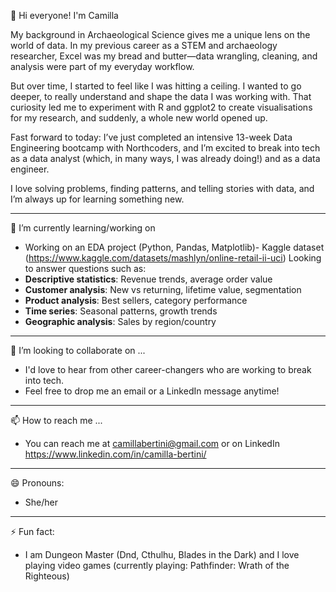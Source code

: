
👋 Hi everyone! I'm Camilla

My background in Archaeological Science gives me a unique lens on the world of data. In my previous career as a STEM and archaeology researcher, Excel was my bread and butter—data wrangling, cleaning, and analysis were part of my everyday workflow.

But over time, I started to feel like I was hitting a ceiling. I wanted to go deeper, to really understand and shape the data I was working with.
That curiosity led me to experiment with R and ggplot2 to create visualisations for my research, and suddenly, a whole new world opened up.

Fast forward to today: I’ve just completed an intensive 13-week Data Engineering bootcamp with Northcoders, and I’m excited to break into tech as a data analyst (which, in many ways, I was already doing!) and as a data engineer.

I love solving problems, finding patterns, and telling stories with data, and I’m always up for learning something new.

----------------------------
🌱 I’m currently learning/working on
- Working on an EDA project (Python, Pandas, Matplotlib)- Kaggle dataset (https://www.kaggle.com/datasets/mashlyn/online-retail-ii-uci)
Looking to answer questions such as:
 - **Descriptive statistics**: Revenue trends, average order value
 - **Customer analysis**: New vs returning, lifetime value, segmentation
 - **Product analysis**: Best sellers, category performance
 - **Time series**: Seasonal patterns, growth trends
 - **Geographic analysis**: Sales by region/country
----------------------------
💞️ I’m looking to collaborate on ...
- I'd love to hear from other career-changers who are working to break into tech.
- Feel free to drop me an email or a LinkedIn message anytime!
----------------------------
📫 How to reach me ...
- You can reach me at camillabertini@gmail.com or on LinkedIn https://www.linkedin.com/in/camilla-bertini/ 
 ----------------------------
😄 Pronouns:
- She/her
----------------------------
⚡ Fun fact:
- I am Dungeon Master (Dnd, Cthulhu, Blades in the Dark) and I love playing video games (currently playing: Pathfinder: Wrath of the Righteous)

<!---
Camilla82/Camilla82 is a ✨ special ✨ repository because its `README.md` (this file) appears on your GitHub profile.
You can click the Preview link to take a look at your changes.
--->
